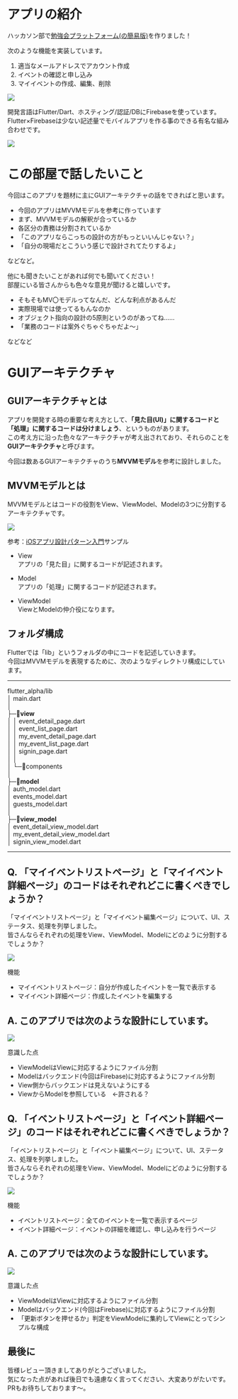 # アプリの紹介

ハッカソン部で[勉強会プラットフォーム(の簡易版)](https://flutter-alpha-09131.web.app/#/)を作りました！  

次のような機能を実装しています。
1. 適当なメールアドレスでアカウント作成
2. イベントの確認と申し込み
3. マイイベントの作成、編集、削除

![](https://github.com/kou72/flutter_alpha/raw/master/README_image/%E3%83%87%E3%83%A2%E5%8B%95%E7%94%BB.gif)

開発言語はFlutter/Dart、ホスティング/認証/DBにFirebaseを使っています。  
Flutter×Firebaseは少ない記述量でモバイルアプリを作る事のできる有名な組み合わせです。

![](https://github.com/kou72/flutter_alpha/raw/master/README_image/%E3%82%B7%E3%82%B9%E3%83%86%E3%83%A0%E6%A6%82%E8%A6%81%E5%9B%B3.png)

# この部屋で話したいこと

今回はこのアプリを題材に主にGUIアーキテクチャの話をできればと思います。

- 今回のアプリはMVVMモデルを参考に作っています
- まず、MVVMモデルの解釈が合っているか
- 各区分の責務は分割されているか
- 「このアプリならこっちの設計の方がもっといいんじゃない？」
- 「自分の現場だとこういう感じで設計されてたりするよ」

などなど。  

他にも聞きたいことがあれば何でも聞いてください！  
部屋にいる皆さんからも色々な意見が聞けると嬉しいです。

- そもそもMV〇モデルってなんだ、どんな利点があるんだ
- 実際現場では使ってるもんなのか
- オブジェクト指向の設計の5原則というのがあってね......
- 「業務のコードは案外ぐちゃぐちゃだよ～」
 
などなど

# GUIアーキテクチャ

## GUIアーキテクチャとは

アプリを開発する時の重要な考え方として、**「見た目(UI)」に関するコードと「処理」に関するコードは分けましょう**、というものがあります。  
この考え方に沿った色々なアーキテクチャが考え出されており、それらのことを**GUIアーキテクチャ**と呼びます。  

今回は数あるGUIアーキテクチャのうち**MVVMモデル**を参考に設計しました。

## MVVMモデルとは

MVVMモデルとはコードの役割をView、ViewModel、Modelの3つに分割するアーキテクチャです。

![](https://github.com/kou72/flutter_alpha/raw/master/README_image/MVVM.png)

参考：[iOSアプリ設計パターン入門](https://peaks.cc/books/iOS_architecture)サンプル

- View  
アプリの「見た目」に関するコードが記述されます。

- Model  
アプリの「処理」に関するコードが記述されます。  

- ViewModel  
ViewとModelの仲介役になります。  

## フォルダ構成

Flutterでは「lib」というフォルダの中にコードを記述していきます。  
今回はMVVMモデルを表現するために、次のようなディレクトリ構成にしています。

---

flutter_alpha/lib  
│  main.dart  
│  
├─:file_folder:**view**  
│  │  event_detail_page.dart  
│  │  event_list_page.dart  
│  │  my_event_detail_page.dart  
│  │  my_event_list_page.dart  
│  │  signin_page.dart  
│  │  
│  └─:file_folder:components  
│  
├─:file_folder:**model**  
│      auth_model.dart  
│      events_model.dart  
│      guests_model.dart  
│  
├─:file_folder:**view_model**  
│      event_detail_view_model.dart  
│      my_event_detail_view_model.dart  
│      signin_view_model.dart  

---

## Q. 「マイイベントリストページ」と「マイイベント詳細ページ」のコードはそれぞれどこに書くべきでしょうか？

「マイイベントリストページ」と「マイイベント編集ページ」について、UI、ステータス、処理を列挙しました。  
皆さんならそれぞれの処理をView、ViewModel、Modelにどのように分割するでしょうか？

![](https://github.com/kou72/flutter_alpha/raw/master/README_image/Q%E3%83%9E%E3%82%A4%E3%82%A4%E3%83%99%E3%83%B3%E3%83%88.png)

機能  

- マイイベントリストページ：自分が作成したイベントを一覧で表示する
- マイイベント詳細ページ：作成したイベントを編集する

## A. このアプリでは次のような設計にしています。

![](https://github.com/kou72/flutter_alpha/raw/master/README_image/A%E3%83%9E%E3%82%A4%E3%82%A4%E3%83%99%E3%83%B3%E3%83%88.png)

意識した点

- ViewModelはViewに対応するようにファイル分割
- Modelはバックエンド(今回はFirebase)に対応するようにファイル分割
- View側からバックエンドは見えないようにする
- ViewからModelを参照している　←許される？


## Q. 「イベントリストページ」と「イベント詳細ページ」のコードはそれぞれどこに書くべきでしょうか？

「イベントリストページ」と「イベント編集ページ」について、UI、ステータス、処理を列挙しました。  
皆さんならそれぞれの処理をView、ViewModel、Modelにどのように分割するでしょうか？

![](https://github.com/kou72/flutter_alpha/raw/master/README_image/Q%E3%82%A4%E3%83%99%E3%83%B3%E3%83%88.png)

機能  

- イベントリストページ：全てのイベントを一覧で表示するページ
- イベント詳細ページ：イベントの詳細を確認し、申し込みを行うページ

## A. このアプリでは次のような設計にしています。

![](https://github.com/kou72/flutter_alpha/raw/master/README_image/A%E3%82%A4%E3%83%99%E3%83%B3%E3%83%88.png)

意識した点

- ViewModelはViewに対応するようにファイル分割
- Modelはバックエンド(今回はFirebase)に対応するようにファイル分割
- 「更新ボタンを押せるか」判定をViewModelに集約してViewにとってシンプルな構成

## 最後に

皆様レビュー頂きましてありがとうございました。  
気になった点があれば後日でも遠慮なく言ってください、大変ありがたいです。  
PRもお待ちしております～。
